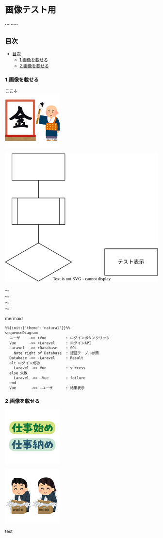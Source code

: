 # 画像テスト用

～～～

## 目次

- [目次](#目次)
  - [1.画像を載せる](#1画像を載せる)
  - [2.画像を載せる](#2画像を載せる)

### 1.画像を載せる

ここ↓  
![kotoshi_kanji_2021_kin](https://github.com/obi1111/testMd/blob/main/image/kotoshi_kanji_2021_kin/kotoshi_kanji_2021_kin.png?raw=true)  

![drawio_test](https://github.com/obi1111/testMd/blob/main/image/test.drawio.svg?raw=true)

～  
～  
～  
～  

mermaid

```mermaid
%%{init:{'theme':'natural'}}%%
sequenceDiagram
  ユーザ    ->> +Vue         : ログインボタンクリック
  Vue      ->> +Laravel     : ログインAPI
  Laravel  ->> +Database    : SQL
    Note right of Database  : 認証テーブル参照
  Database ->> -Laravel     : Result
  alt ログイン成功
    Laravel ->> Vue         : success
  else 失敗
    Laravel ->> -Vue        : failure
  end
  Vue       ->> -ユーザ      : 結果表示
```

### 2.画像を載せる

![text_company_shigoto_hajime_osame](https://github.com/obi1111/testMd/blob/main/image/text_company_shigoto_hajime_osame/text_company_shigoto_hajime_osame.jpg?raw=true)  

![thumbnail_work_shigoto_osame](https://github.com/obi1111/testMd/blob/main/image/thumbnail_work_shigoto_osame/thumbnail_work_shigoto_osame.jpg?raw=true)  

test
